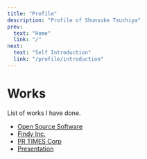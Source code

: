 ```yaml
---
title: "Profile"
description: "Profile of Shunsuke Tsuchiya"
prev:
  text: "Home"
  link: "/"
next:
  text: "Self Introduction"
  link: "/profile/introduction"
---
```


# Works

List of works I have done. 

- [Open Source Software](./oss)
- [Findy Inc.](./findy)
- [PR TIMES Corp](./prtimes)
- [Presentation](./presentation)

